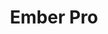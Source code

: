 ---
layout: workshop
title: Ember Pro
weight: 20
permalink: "/training/2016-12-19-ember-pro"
category: Front End Development
description: |-
  We'll go **way** beyond the fundamentals, tackling topics like authentication, advanced debugging techniques, server-side rendering, modular app design.

  This course is designed to help developers already familiar with Ember.js to unlock the true power of the framework.
image: "/images/training/2016-12-19-ember-pro.png"
stages:
- title: Booting and Building
  description: It makes sense to begin at the beginning. We'll thoroughly examine
    how your ember app is built and how it boots up, getting a little hands-on experience
    with the parts of the framework that glue all of your application code together.
  duration: 320
  agenda_items:
  - title: Welcome & Setup
    description: Some friendly introductions, and a quick overview of the training
      plan.
    item_type: lecture
    start_time: '9:00'
    duration: 15
  - title: Container, Loader and Resolver
    description: |-
      Like many opinionated web frameworks, most of the code developers write is in hooks: important functions that are called in a predictable way, which may be extended to customize behavior.

      When things appear to go wrong between hooks, being able to peek into a few of the important framework internals can be incredibly valuable. We'll cover three important concepts that will start to give you visibility into what may have previously been a black box
    item_type: lecture
    start_time: '9:15'
    duration: 30
  - title: 'EXERCISE: Consume ES5 modules in ES6'
    description: Using our knowledge of the loader, let's put a file in our `/vendor`
      folder to make an ES6 module available in our app in totally different namespace.
    item_type: exercise
    start_time: '9:45'
    duration: 30
  - title: Initializers
    description: |-
      If you've ever copied and pasted a code from a library's source, in order to customize a little behavior within a complex internal process, you've likely felt the pain of keeping your customized behavior in sync with upstream changes to the library.

      Ember's boot process was built with customization in mind, and provides a mechanism for inserting our own custom code at various places in startup process. These bits of code are called initializers and instance-initializers.

      We'll build on our knowledge of the container, and use the Registration API to prepare it for our app, in some initializers and instance-initializers of our own.
    item_type: lecture
    start_time: '10:15'
    duration: 30
  - title: 'EXERCISE: Container setup in an Initializer'
    description: We only want our app to boot up once we have geolocation data. Retrieving
      this from the browser is an async process, so we'll need to ensure we halt the
      boot process until it's complete. Once data has been retrieved, put it in the
      container under the `data:location` key,  in such a way that we only have a
      single copy of the object used across the whole app.
    item_type: exercise
    start_time: '10:45'
    duration: 30
  - title: Building with Broccoli
    description: |-
      Broccoli is the asset pipeline used by ember-cli, and it has one job: transforming and combining files. While the core broccoli library is great, some of the most important build-related stuff happens inside the many broccoli plugins that are used to transpile, minify, uglify and analyze your source code.

      We'll build our own broccoli plugin, explore some debugging techniques and learn some broccoli best practices.
    item_type: lecture
    start_time: '11:15'
    duration: 30
  - title: 'EXERCISE: Build a Broccoli Plugin'
    description: "We want to add a copyright notice comment to the top of all built
      JavaScript files. Do so by way of a broccoli plugin. \n\n**Note:** you may end
      up tampering with files after the've already been fingerprinted, so you may
      need to remove `ember-cli-sri` from your project."
    item_type: exercise
    start_time: '11:45'
    duration: 30
  - title: Lunch
    description: Break for Lunch
    item_type: break
    start_time: '12:15'
    duration: 45
  - title: A Simple CI/CD Scheme
    description: |
      One of the distinct advantages of working with an opinionated framework is that many people are working with the same set of libraries and tools.
      Continuous integration and continuous deployment typically take a lot of effort to set up, but in the ember world, it's incredibly easy! We'll use Travis-CI and Heroku (coincidentally, two both apps) to automatically test  and deploy new code that's pushed to our project's GitHub master branch.
    item_type: lecture
    start_time: '13:00'
    duration: 20
  - title: 'EXERCISE: Github + Travis-CI + Heroku = Easy CI/CD'
    description: "Set up free continuous integration w/ Travis-CI, create a new app
      on Heroku using the ember-cli build pack, and have Travis automatically deploy
      in the event that tests pass.\n\n**BONUS:** setup a heroku pipeline, and enable
      PR apps, so you can view and play with proposed changes before merging PRs! "
    item_type: exercise
    start_time: '13:20'
    duration: 30
  - title: Fastboot
    description: |-
      Ember's server side rendering technology is incredibly easy to set up, particularly in comparison to getting something equivalent working in ecosystems that are less opinionated and aligned to a common set of ideas.

      Although both browsers and Node.js both run JavaScript, there are a couple of very important differences that we need to be aware of, as we prepare our app for Fastboot.
    item_type: lecture
    start_time: '13:50'
    duration: 30
  - title: 'EXERCISE: Ready, Set, Fastboot!'
    description: Install `ember-cli-fastboot`, and run `ember fastboot --serve-assets`.
      You'll find that something we're doing is making our lightweight and incomplete
      DOM implementation unhappy. Use our knowledge of Fastboot guards to fix this
      problem (i.e., skip it if we're running in fastboot land).
    item_type: exercise
    start_time: '14:20'
    duration: 30
  - title: 'EXERCISE: Server data in Client Land'
    description: Grab the user agent of the incoming request to index.html, and make
      it available in the container under the container key `data:request`
    item_type: exercise
    start_time: '14:50'
    duration: 30
- title: State Management I
  description: Particularly when working in an environment like the browser, where
    some things are fast, and some things are really slow, it behooves us to set some
    state management ground rules, so we don't run into trouble as our app grows in
    size and complexity.
  duration: 85
  agenda_items:
  - title: Addressable State
    description: 'Addressable state is essentially anything that''s directly represented
      in the browser''s URL. Poorly managed addressable state can lead to problems,
      where the browser''s back button doesn''t do what your user expects. '
    item_type: lecture
    start_time: '15:20'
    duration: 30
  - title: 'EXERCISE: Bookmarkable list filters'
    description: "Add a feature where we can type a name fragment in our project's
      search field in order to filter the list of records.\n* This should be done
      in a **data down, actions up** way\n* Reduce the number of API calls made if
      you can\n* Ensure that you don't break browser history \n"
    item_type: exercise
    start_time: '15:50'
    duration: 40
  - title: Wrap Up & Recap
    description: We'll recap everything we've learned today, and set our sights on
      more topics for tomorrow!
    item_type: lecture
    start_time: '16:30'
    duration: 15
- title: State Management II
  description: Particularly when working in an environment like the browser, where
    some things are fast, and some things are really slow, it behooves us to set some
    state management ground rules, so we don't run into trouble as our app grows in
    size and complexity.
  duration: 240
  agenda_items:
  - title: Welcome Back
    description: We'll remind ourselves of what was covered yesterday so it's fresh
      in our minds.
    item_type: lecture
    start_time: '9:00'
    duration: 15
  - title: Draft State & WeakMap
    description: 'When a user spends some effort creating some state (i.e., a comment
      on a GitHub issue), it''s important to protect them from losing it by way of
      an accidental swipe, press of the browser''s back button, or a file drop in
      the browser''s window.

'
    item_type: lecture
    start_time: '9:15'
    duration: 30
  - title: 'EXERCISE: Draft comments'
    description: We want to be able to make comments, and first we want to ensure
      that we don't allow users to accidentally discard their draft comments. Additionally,
      we need to ensure that drafts are always associated with the appropriate record
    item_type: exercise
    start_time: '9:45'
    duration: 30
  - title: Persisted State
    description: You're no doubt familiar with persisted state, and using ember-data
      to help you manage it. However, when doing anything asynchronous, we have to
      keep context and life cycles in mind.
    item_type: lecture
    start_time: '10:15'
    duration: 30
  - title: 'EXERCISE: Saving comments'
    description: |-
      When a user wants to save a comment, it should be persisted to the API. Please implement this feature and meet the following requirements
      * Once a save has successfully completed, the appropriate draft state should be cleared
      * Your solution must behave as expected in a high-latency environment
    item_type: exercise
    start_time: '10:45'
    duration: 30
  - title: UI State
    description: |-
      UI State is often pertinent to the presentation layer only, is only relevant "in the moment", and can in fact be harmful if not discarded and given a clean start if a user leaves and comes back.
      You may be thinking that component member data is the tool for the job, but it's more nuanced than you think!
    item_type: lecture
    start_time: '11:15'
    duration: 30
  - title: 'EXERCISE: UI State'
    description: |-
      We have a little metadata area at the top of each record, and want to allow users to expand and collapse it to their heart's content! Implement this feature, and meet the following requirements:
      * The expand/collapse state should not carry over from one record to another as we navigate around
      * If we expand the metadata area on a record, then go somewhere else, and then come back, we should see things as we left them
    item_type: exercise
    start_time: '11:45'
    duration: 30
  - title: Lunch
    description: Break for Lunch
    item_type: break
    start_time: '12:15'
    duration: 45
- title: Managing Complexity
  description: Ambitious apps have a tendency to be inherently a little complex. We'll
    look at a few battle-tested ember addons that have emerged as the go-to solutions
    in their domains, and leverage this third party code to enrich our app while keeping
    complexity under control.
  duration: 290
  agenda_items:
  - title: Concurrency
    description: "Promises are soooo 2016. We'll do a few things with ember-concurrency,
      a library that leverages the power of Generator Functions to help us manage
      asynchronous tasks with grace and poise. \n"
    item_type: lecture
    start_time: '13:00'
    duration: 45
  - title: 'EXERCISE: Better comment saving'
    description: We can improve our comment saving experience, by disabling the textarea
      and save button while the operation is underway.
    item_type: exercise
    start_time: '13:45'
    duration: 30
  - title: Animation
    description: A little tasteful animation can make a world of difference, in making
      your app feel rich and interactive. We'll look at a few easy to use features
      in Ember's official animation library, liquid-fire, whose "big idea" is making
      animations **declarative**.
    item_type: lecture
    start_time: '14:15'
    duration: 45
  - title: 'EXERCISE: Animated Comment Count'
    description: We have a small comment count indicator in the list of records on
      the left side of the screen. Use liquid fire to animate this so that it rolls
      over "odometer style" when comments are added or removed.
    item_type: exercise
    start_time: '15:00'
    duration: 30
  - title: Logic in Templates
    description: |-
      As you start building a sizable app, it's easy to become annoyed at all of the repetitive computed properties that usually come along with conditionals, filtering and transforming data, and mutating values.
      We'll look at two libraries
      * ember-composable-helpers
      * ember-truth-helpers

      That allow us to express simple logic declaratively in templates.
    item_type: lecture
    start_time: '15:30'
    duration: 30
  - title: 'EXERCISE: Public vs Private Comments'
    description: |-
      Good news! We have a new feature whereby comments can be made either in "fact" or "opinion" mode .
      * Using only a `<select>` element, composable helpers, and minimal imperative code in JavaScript files, add a drop down allowing the user to pick between comment types when creating a comment
      * Add a filter to the top of the list, allowing us to pick from three modes "fact", "opinion" or "all"
      * In "all" mode, facts should be sorted higher on the list than "opinions", but they should otherwise be sorted by createdAt within each category.
    item_type: exercise
    start_time: '16:00'
    duration: 45
  - title: Authentication & Authorization
    description: |-
      Authentication is often the first big thing we end up building into a new app, and the approach ember-simple-auth takes has clearly resonated with the Ember community. By building a small set of single-purpose JavaScript modules, and mixing a few things into a few foundational framework objects, we can have authentication working in no time!
      We'll go a step further and explore the concept of roles, whereby users are granted or denied access to certain routes, based on some data associated with their user object.
    item_type: lecture
    start_time: '16:45'
    duration: 20
  - title: 'EXERCISE: Login/Logout'
    description: "The API we've been using supports authentication via OAuth2 Password
      Grants. Implement \"logging in\", and unlock the ability to post non-anonymous
      comments.\nAdd a \"Logout\" button to the navbar, which should\n* make a `DELETE`
      request to the same endpoint we use for login, and then \n* invalidate the client-side
      session"
    item_type: exercise
    start_time: '17:05'
    duration: 30
  - title: Recap & Wrap Up
    description: We'll recap everything we've covered today, and preview tomorrow's
      agenda
    item_type: lecture
    start_time: '17:35'
    duration: 15
- title: Professional Patterns
  description: Knowing how things work is one thing, but knowing how they're used
    by experts in the wild will help you learn the easy way instead of the hard way.
  duration: 270
  agenda_items:
  - title: Welcome & Recap
    description: We'll recap everything we've learned so far, so it's fresh in our
      minds.
    item_type: lecture
    start_time: '9:00'
    duration: 15
  - title: CRUD Mixins
    description: |-
      There are several types of repetitive routes that most apps end up needing for the following purposes

      * Creating a new record
      * Updating an existing record
      * Showing a record
      * Showing a list of records

      We'll devise a common abstraction for each of these, and DRY up our code by establishing some conventions within our project.
    item_type: lecture
    start_time: '9:15'
    duration: 45
  - title: 'EXERCISE: CRUD Mixins'
    description: Let's DRY up our routes for showing a list of records, and the route
      for creating a new record, by building some general purpose mixins.
    item_type: exercise
    start_time: '10:00'
    duration: 30
  - title: ES2016, ES2017 & ES2018  in Ember
    description: |-
      You're no doubt aware of new language features coming to the JavaScript world, but since some of us have years of experience writing ES5 code, it's hard to develop new habits that take advantage of the new stuff.

      We'll look at some ideal places to apply destructured assignment, enhanced object literals, ES6 classes, async/await and more, with a specific focus on how the new ideas mix well with Ember.
    item_type: lecture
    start_time: '10:30'
    duration: 30
  - title: 'EXERCISE: Async/Await'
    description: |
      * Rewrite our logout logic using async/await
      * Write an acceptance test for visiting a record and comment on it, using async/await
    item_type: exercise
    start_time: '11:00'
    duration: 30
  - title: Validation
    description: 'ember-cp-validations takes an approach to validating ember-data
      records (or really, any `Ember.Object` subclass) that''s built entirely using
      computed properties. We''ll look at how to apply this library, customize error
      messages, display them on the screen, and even integrate with ember-data to
      surface server-side errors in the UI.

'
    item_type: lecture
    start_time: '11:30'
    duration: 30
  - title: 'EXERCISE: Client-Side Comment Validation'
    description: Implement clients-side validation for comments, where anonymous comments
      must be less than 140 characters, but non-anonymous comments can be up to 255.
    item_type: exercise
    start_time: '12:00'
    duration: 30
  - title: Lunch
    description: Break for Lunch
    item_type: break
    start_time: '12:30'
    duration: 45
- title: Modular Architecture
  description: "One of the unique strengths of the Ember ecosystem is the concept
    of an Ember Addon.\n\nThe big recent advancement in this area over the past year
    is the concept of  **engines**, a special kind of addon that essentially is an
    app in and of its self, embedded or mounted in the consuming app. \n\nTomorrow's
    ember apps will take advantage of all of these great capabilities, so we'll thoroughly
    study the various building blocks, and cover some important and broadly useful
    scenarios. "
  duration: 240
  agenda_items:
  - title: Addon Basics
    description: 'Ember addons can exist as their own independently-versioned separate
      projects, or as **in-repo addons** that live within a host app''s  `/lib` folder.
      There are **major** benefits to both of these patterns, so once we cover some
      common addon basics, we''ll outline important differences and practical use
      cases for each. '
    item_type: lecture
    start_time: '13:30'
    duration: 45
  - title: Module Namespaces, Resolver Consequences
    description: 'Typically, when working with addons, you have two top-level folders:
      `app` and `addon`, each of which may contain familiar folders like `components`,
      `routes`, etc... . We''ll connect back to our newfound knowledge of the container,
      loader and resolver, to understand important consequences of putting certain
      types of files in each tree.'
    item_type: lecture
    start_time: '14:15'
    duration: 30
  - title: 'EXERCISE: UI Kit'
    description: Move our `{{x-input}}` and `{{x-textarea}}` components into a new
      in-repo addon called **core-ui**. Make sure your templates are not in the `/app`
      folder.
    item_type: exercise
    start_time: '14:45'
    duration: 30
  - title: 'EXERCISE: Modifying a host app''s asset pipeline'
    description: Addons are the go-to way of building up an app's asset pipeline in
      a modular way.  We'll look at the different places that we can get access to
      important Broccoli trees, and cover some important distinctions between being
      consumed in apps vs other addons vs engines.
    item_type: exercise
    start_time: '15:15'
    duration: 30
  - title: Route-less Engines
    description: Engines are a powerful new capability, similar in concept to the
      idea of Rails engines, for embedding a sub-application into a host app. This
      is a departure from non-engine addons, in that the engine has its own registry
      & container, can have its own initializers, services, etc...
    item_type: lecture
    start_time: '15:45'
    duration: 30
  - title: Routed Engines
    description: We've already embedded a route-less engine into a view, so let's
      take things to the next level and mount a routed engine in our router. We'll
      need to introduce a few new concepts relating to how engines share information
      with the host app, and pay special attention to the way we create `{{link-to}}`  components
      that cross the host/engine boundary.
    item_type: lecture
    start_time: '16:15'
    duration: 30
  - title: Lazy Engines
    description: |-
      Beyond encapsulation, one of the biggest benefits that come along with engines is that it frees us from having to pile our entire app into one big set of static assets, to be downloaded as the user first enters. Lazy engines allow chunks of assets to be downloaded on an as-needed basis, as a user crosses an engine boundary.

      Although this adds a little extra complexity to our apps, the performance payoff can be huge, particularly if infrequently-used sections of your app are particularly heavy in terms of dependencies and application code.
    item_type: lecture
    start_time: '16:45'
    duration: 30
  - title: Wrap Up & Final Recap
    description: We'll take a step back and recap everything we've learned so far,
      putting in the broader context of being able to build out things quickly, robustly
      and sustainably with Ember.js.
    item_type: lecture
    start_time: '17:15'
    duration: 15
---